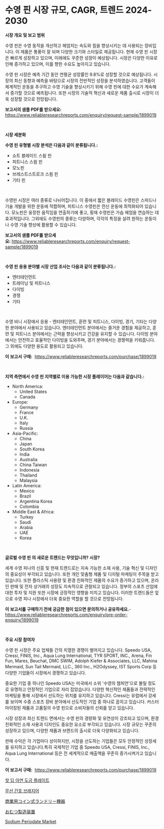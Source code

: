 <p><h1>수영 핀 시장 규모, CAGR, 트렌드 2024-2030</h1></p><p><strong>시장 개요 및 보고 범위</strong></p>
<p><p>수영 핀은 수영 동작을 개선하고 헤엄치는 속도와 힘을 향상시키는 데 사용되는 장비입니다. 이 제품은 통풍이 잘 되며 다양한 크기와 스타일로 제공됩니다. 현재 수영 핀 시장은 빠르게 성장하고 있으며, 미래에도 꾸준한 성장이 예상됩니다. 시장은 다양한 이유로 인해 증가하고 있으며, 이를 향한 수요도 높아지고 있습니다.</p><p>수영 핀 시장은 예측 기간 동안 연평균 성장률인 9.8%로 성장할 것으로 예상됩니다. 시장의 최신 동향과 예측을 바탕으로 시장의 전반적인 성장을 분석하였습니다. 고객들이 체계적인 운동을 추구하고 수영 기술을 향상시키기 위해 수영 핀에 대한 수요가 계속해서 증가할 것으로 예측됩니다. 또한 시장의 기술적 혁신과 새로운 제품 출시로 시장이 더욱 성장할 것으로 전망됩니다.</p></p>
<p><strong>보고서의 샘플 PDF를 받으세요:</strong> <a href="https://www.reliableresearchreports.com/enquiry/request-sample/1899019">https://www.reliableresearchreports.com/enquiry/request-sample/1899019</a></p>
<p>&nbsp;</p>
<p><strong>시장 세분화</strong></p>
<p><strong>수영 핀 유형별 시장 분석은 다음과 같이 분류됩니다.:</strong></p>
<p><ul><li>쇼트 블레이드 스윔 핀</li><li>피트니스 스윔 핀</li><li>모노핀</li><li>브레스트스트로크 스윔 핀</li><li>기타 핀</li></ul></p>
<p>&nbsp;</p>
<p><p>수영핀 시장은 여러 종류로 나뉘어집니다. 이 중에서 짧은 블레이드 수영핀은 스피드나 기술 개발을 위한 운동에 적합하며, 피트니스 수영핀은 전신 운동에 최적화되어 있습니다. 모노핀은 웅장한 움직임을 연출하기에 좋고, 횡재 수영핀은 가슴 헤엄을 연습하는 데 효과적입니다. 그외에도 수영핀의 종류는 다양하며, 각각의 특징을 살려 원하는 운동이나 수영 기술 향상에 활용할 수 있습니다.</p></p>
<p><strong>보고서의 샘플 PDF를 받으세요:</strong>&nbsp;<a href="https://www.reliableresearchreports.com/enquiry/request-sample/1899019">https://www.reliableresearchreports.com/enquiry/request-sample/1899019</a></p>
<p>&nbsp;</p>
<p><strong> 수영 핀 응용 분야별 시장 산업 조사는 다음과 같이 분류됩니다.:</strong></p>
<p><ul><li>엔터테인먼트</li><li>트레이닝 및 피트니스</li><li>다이빙</li><li>경쟁</li><li>기타</li></ul></p>
<p>&nbsp;</p>
<p><p>수영 비니 시장에서 응용 - 엔터테인먼트, 훈련 및 피트니스, 다이빙, 경기, 기타는 다양한 분야에서 사용되고 있습니다. 엔터테인먼트 분야에서는 즐거운 경험을 제공하고, 훈련 및 피트니스 분야에서는 근력을 향상시키고 건강을 유지할 수 있습니다. 다이빙 분야에서는 안전하고 효율적인 다이빙을 도와주며, 경기 분야에서는 경쟁력을 키워줍니다. 그 외에도 다양한 용도로 활용되고 있습니다.</p></p>
<p><strong>이 보고서 구매:</strong>&nbsp; <a href="https://www.reliableresearchreports.com/purchase/1899019">https://www.reliableresearchreports.com/purchase/1899019</a></p>
<p>&nbsp;</p>
<p><strong>지역 측면에서 수영 핀 지역별로 이용 가능한 시장 플레이어는 다음과 같습니다.:</strong></p>
<p><ul>
    <li>
        North America:
        <ul>
            <li>United States</li>
            <li>Canada</li>
        </ul>
    </li>
    <li>
        Europe:
        <ul>
            <li>Germany</li>
            <li>France</li>
            <li>U.K.</li>
            <li>Italy</li>
            <li>Russia</li>
        </ul>
    </li>
    <li>
        Asia-Pacific:
        <ul>
            <li>China</li>
            <li>Japan</li>
            <li>South Korea</li>
            <li>India</li>
            <li>Australia</li>
            <li>China Taiwan</li>
            <li>Indonesia</li>
            <li>Thailand</li>
            <li>Malaysia</li>
        </ul>
    </li>
    <li>
        Latin America:
        <ul>
            <li>Mexico</li>
            <li>Brazil</li>
            <li>Argentina Korea</li>
            <li>Colombia</li>
        </ul>
    </li>
    <li>
        Middle East & Africa:
        <ul>
            <li>Turkey</li>
            <li>Saudi</li>
            <li>Arabia</li>
            <li>UAE</li>
            <li>Korea</li>
        </ul>
    </li>
    </ul></p>
<p>&nbsp;</p>
<p><strong>글로벌 수영 핀 의 새로운 트렌드는 무엇입니까? 시장?</strong></p>
<p><p>세계 수영 피나의 신흥 및 현재 트렌드로는 지속 가능한 소재 사용, 기술 혁신 및 디자인의 중요성이 부각되고 있습니다. 또한 개인 맞춤형 제품 및 디지털 마케팅이 주목을 받고 있습니다. 또한 플라스틱 사용량 및 환경 친화적인 제품의 수요가 증가하고 있으며, 온라인 판매 및 전자 상거래의 성장도 지속적으로 관찰되고 있습니다. 정부의 스포츠 산업에 대한 투자 및 지원 또한 시장에 긍정적인 영향을 미치고 있습니다. 이러한 트렌드들은 앞으로 수영 피나 시장에서 더욱 중요한 역할을 할 것으로 전망됩니다.</p></p>
<p><strong>이 보고서를 구매하기 전에 궁금한 점이 있으면 문의하거나 공유하세요.</strong>- <a href="https://www.reliableresearchreports.com/enquiry/pre-order-enquiry/1899019">https://www.reliableresearchreports.com/enquiry/pre-order-enquiry/1899019</a></p>
<p>&nbsp;</p>
<p><strong>주요 시장 참여자</strong></p>
<p><p>수영 핀 시장은 주요 업체들 간의 치열한 경쟁이 벌어지고 있습니다. Speedo USA, Cressi, FINIS, Inc., Aqua Lung International, TYR SPORT, INC., Arena, Fin Fun, Mares, Beuchat, DMC SWIM, Adolph Kiefer & Associates, LLC, Mahina Mermaid, Sun Tail Mermaid, LLC., 360 Inc., H2Odyssey, IST Sports Corp 등 다양한 기업들이 시장에서 경쟁하고 있습니다.</p><p>중요한 기업 중 하나인 Speedo USA는 미국에서 소위 '수영의 챔피언'으로 불릴 정도로 유명하고 안정적인 기업으로 자리 잡았습니다. 다양한 혁신적인 제품들과 전략적인 마케팅을 통해 시장에서 선도하는 위치를 유지하고 있습니다. Cressi는 유럽에서 강세를 보이며 수중 스포츠 장비 분야에서 선도적인 기업 중 하나로 꼽히고 있습니다. 커스터마이징된 제품과 고품질의 수영 핀으로 소비자들의 신뢰를 얻고 있습니다.</p><p>시장 성장과 최신 트렌드 면에서는 수영 핀의 경량화 및 유연성이 강조되고 있으며, 환경 친화적인 소재 사용과 디자인도 중요한 요소로 부각되고 있습니다. 시장 규모는 꾸준히 성장하고 있으며, 다양한 제품과 브랜드의 출시로 더욱 다양화되고 있습니다.</p><p>판매 수익은 각 기업마다 상이하지만, 시장을 선도하는 기업들은 모두 안정적인 성장세를 유지하고 있습니다.특히 국제적인 기업 중 Speedo USA, Cressi, FINIS, Inc., Aqua Lung International 등은 전 세계적으로 매출액을 꾸준히 증가시켜가고 있습니다.</p></p>
<p><strong>이 보고서 구매:</strong>&nbsp;&nbsp;<a href="https://www.reliableresearchreports.com/purchase/1899019">https://www.reliableresearchreports.com/purchase/1899019</a></p>
<p><p><a href="https://medium.com/@gabrielblanda5656/%EC%97%B4%EC%97%B0-%EC%95%84%EC%97%B0-%EB%8F%84%EA%B8%88%ED%8C%90-%EC%8B%9C%EC%9E%A5-%EC%8B%9C%EC%9E%A5-cagr-%EC%8B%9C%EC%9E%A5-%ED%8A%B8%EB%A0%8C%EB%93%9C-%EB%B0%8F-%EC%84%B1%EC%9E%A5-%EC%A0%84%EB%9E%B5%EC%97%90-%EB%8C%80%ED%95%9C-%ED%86%B5%EC%B0%B0%EB%A0%A5-1345b8e46aca">핫 딥 아연 도금 플레이트</a></p><p><a href="https://github.com/vsr06p4p49/Market-Research-Report-List-1/blob/main/29085941475.md">무선 간호 브래지어</a></p><p><a href="https://github.com/mreklxf44233/Market-Research-Report-List-1/blob/main/43734171812.md">商業用コイン式ランドリー機器</a></p><p><a href="https://medium.com/@skylarreilly36/%E7%B4%99%E3%81%8A%E3%82%80%E3%81%A4%E8%A3%BD%E9%80%A0%E6%A9%9F%E5%99%A8%E5%B8%82%E5%A0%B4-2031%E5%B9%B4%E3%81%BE%E3%81%A7%E3%81%AE%E6%88%90%E5%8A%9F%E3%81%99%E3%82%8B%E3%83%93%E3%82%B8%E3%83%8D%E3%82%B9%E6%88%A6%E7%95%A5%E3%81%AE%E9%8D%B5-5e096190c303">おむつ製造装置</a></p><p><a href="https://issuu.com/reportprime-2/docs/sodium-periodate-market-size-2030.pptx">Sodium Periodate Market</a></p></p>
